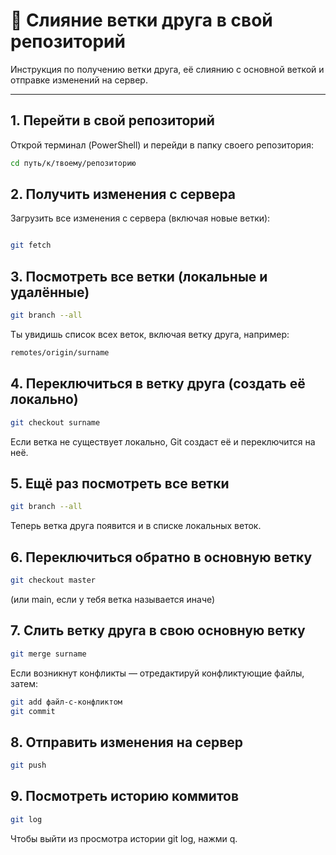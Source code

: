 # 👥 Слияние ветки друга в свой репозиторий

Инструкция по получению ветки друга, её слиянию с основной веткой и отправке изменений на сервер.

---

##  1. Перейти в свой репозиторий

Открой терминал (PowerShell) и перейди в папку своего репозитория:

```bash
cd путь/к/твоему/репозиторию
```
##  2. Получить изменения с сервера

Загрузить все изменения с сервера (включая новые ветки):
```bash

git fetch
```
##  3. Посмотреть все ветки (локальные и удалённые)
```bash
git branch --all
```
Ты увидишь список всех веток, включая ветку друга, например:

```bash
remotes/origin/surname
```
## 4. Переключиться в ветку друга (создать её локально)
```bash
git checkout surname
```
Если ветка не существует локально, Git создаст её и переключится на неё.

## 5. Ещё раз посмотреть все ветки
```bash
git branch --all
```
Теперь ветка друга появится и в списке локальных веток.

## 6. Переключиться обратно в основную ветку
```bash
git checkout master
```
(или main, если у тебя ветка называется иначе)

## 7. Слить ветку друга в свою основную ветку
```bash
git merge surname
```
Если возникнут конфликты — отредактируй конфликтующие файлы, затем:

```bash
git add файл-с-конфликтом
git commit
```
## 8. Отправить изменения на сервер
```bash
git push
```
## 9. Посмотреть историю коммитов
```bash
git log
```
Чтобы выйти из просмотра истории git log, нажми q.